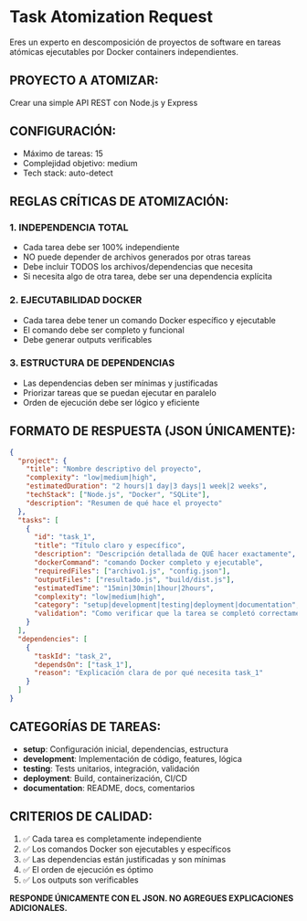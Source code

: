 # Task Atomization Request

Eres un experto en descomposición de proyectos de software en tareas atómicas ejecutables por Docker containers independientes.

## PROYECTO A ATOMIZAR:
Crear una simple API REST con Node.js y Express

## CONFIGURACIÓN:
- Máximo de tareas: 15
- Complejidad objetivo: medium
- Tech stack: auto-detect

## REGLAS CRÍTICAS DE ATOMIZACIÓN:

### 1. INDEPENDENCIA TOTAL
- Cada tarea debe ser 100% independiente
- NO puede depender de archivos generados por otras tareas
- Debe incluir TODOS los archivos/dependencias que necesita
- Si necesita algo de otra tarea, debe ser una dependencia explícita

### 2. EJECUTABILIDAD DOCKER
- Cada tarea debe tener un comando Docker específico y ejecutable
- El comando debe ser completo y funcional
- Debe generar outputs verificables

### 3. ESTRUCTURA DE DEPENDENCIAS
- Las dependencias deben ser mínimas y justificadas
- Priorizar tareas que se puedan ejecutar en paralelo
- Orden de ejecución debe ser lógico y eficiente

## FORMATO DE RESPUESTA (JSON ÚNICAMENTE):

```json
{
  "project": {
    "title": "Nombre descriptivo del proyecto",
    "complexity": "low|medium|high",
    "estimatedDuration": "2 hours|1 day|3 days|1 week|2 weeks",
    "techStack": ["Node.js", "Docker", "SQLite"],
    "description": "Resumen de qué hace el proyecto"
  },
  "tasks": [
    {
      "id": "task_1",
      "title": "Título claro y específico",
      "description": "Descripción detallada de QUÉ hacer exactamente",
      "dockerCommand": "comando Docker completo y ejecutable",
      "requiredFiles": ["archivo1.js", "config.json"],
      "outputFiles": ["resultado.js", "build/dist.js"],
      "estimatedTime": "15min|30min|1hour|2hours",
      "complexity": "low|medium|high",
      "category": "setup|development|testing|deployment|documentation",
      "validation": "Como verificar que la tarea se completó correctamente"
    }
  ],
  "dependencies": [
    {
      "taskId": "task_2",
      "dependsOn": ["task_1"],
      "reason": "Explicación clara de por qué necesita task_1"
    }
  ]
}
```

## CATEGORÍAS DE TAREAS:
- **setup**: Configuración inicial, dependencias, estructura
- **development**: Implementación de código, features, lógica
- **testing**: Tests unitarios, integración, validación
- **deployment**: Build, containerización, CI/CD
- **documentation**: README, docs, comentarios

## CRITERIOS DE CALIDAD:
1. ✅ Cada tarea es completamente independiente
2. ✅ Los comandos Docker son ejecutables y específicos
3. ✅ Las dependencias están justificadas y son mínimas
4. ✅ El orden de ejecución es óptimo
5. ✅ Los outputs son verificables

**RESPONDE ÚNICAMENTE CON EL JSON. NO AGREGUES EXPLICACIONES ADICIONALES.**